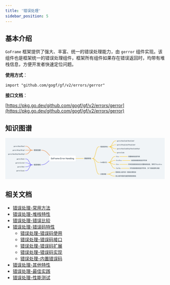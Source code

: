 ```yaml
---
title: '错误处理'
sidebar_position: 5
---
```


## 基本介绍

`GoFrame` 框架提供了强大、丰富、统一的错误处理能力，由 `gerror` 组件实现。该组件也是框架统一的错误处理组件，框架所有组件如果存在错误返回时，均带有堆栈信息，方便开发者快速定位问题。

**使用方式**：

```
import "github.com/gogf/gf/v2/errors/gerror"
```

**接口文档**：

[https://pkg.go.dev/github.com/gogf/gf/v2/errors/gerror](https://pkg.go.dev/github.com/gogf/gf/v2/errors/gerror)

## 知识图谱

![](/markdown/09604f2d4640210a7e215a0656bb6a0a.png)

## 相关文档

- [错误处理-常用方法](output/goframe-v2.5-md/核心组件/错误处理/错误处理-常用方法)
- [错误处理-堆栈特性](output/goframe-v2.5-md/核心组件/错误处理/错误处理-堆栈特性)
- [错误处理-错误比较](output/goframe-v2.5-md/核心组件/错误处理/错误处理-错误比较)
- [错误处理-错误码特性](output/goframe-v2.5-md/核心组件/错误处理/错误处理-错误码特性)
  - [错误处理-错误码使用](output/goframe-v2.5-md/核心组件/错误处理/错误处理-错误码特性/错误处理-错误码使用)
  - [错误处理-错误码接口](output/goframe-v2.5-md/核心组件/错误处理/错误处理-错误码特性/错误处理-错误码接口)
  - [错误处理-错误码扩展](output/goframe-v2.5-md/核心组件/错误处理/错误处理-错误码特性/错误处理-错误码扩展)
  - [错误处理-错误码实现](output/goframe-v2.5-md/核心组件/错误处理/错误处理-错误码特性/错误处理-错误码实现)
  - [错误处理-内置错误码](output/goframe-v2.5-md/核心组件/错误处理/错误处理-错误码特性/错误处理-内置错误码)
- [错误处理-其他特性](output/goframe-v2.5-md/核心组件/错误处理/错误处理-其他特性)
- [错误处理-最佳实践](output/goframe-v2.5-md/核心组件/错误处理/错误处理-最佳实践)
- [错误处理-性能测试](output/goframe-v2.5-md/核心组件/错误处理/错误处理-性能测试)